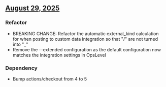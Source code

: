 ## [August 29, 2025](https://github.com/OpsLevel/opslevel-agent/compare/v2025.7.23...v2025.8.29)
### Refactor
* BREAKING CHANGE: Refactor the automatic external_kind calculation for when posting to custom data integration so that "/" are not turned into "_"
* Remove the --extended configuration as the default configuration now matches the integration settings in OpsLevel
### Dependency
* Bump actions/checkout from 4 to 5
